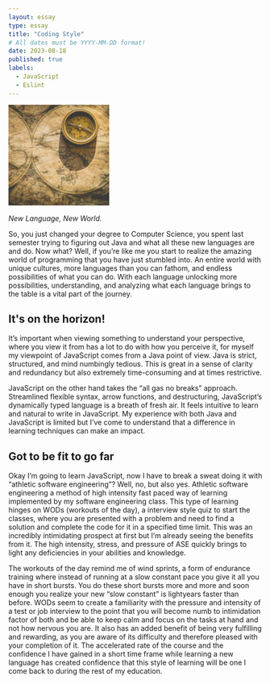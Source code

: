 ```yaml
---
layout: essay
type: essay
title: "Coding Style"
# All dates must be YYYY-MM-DD format!
date: 2023-08-18
published: true
labels:
  - JavaScript
  - Eslint
---
```


<img width="200px" class="rounded float-start pe-4" src="../img/Compass_1.jpg">

*New Language, New World.*

So, you just changed your degree to Computer Science, you spent last semester trying to figuring out Java and what all these new languages are and do. Now what? Well, if you’re like me you start to realize the amazing world of programming that you have just stumbled into. An entire world with unique cultures, more languages than you can fathom, and endless possibilities of what you can do. With each language unlocking more possibilities, understanding, and analyzing what each language brings to the table is a vital part of the journey.

## It's on the horizon!

It’s important when viewing something to understand your perspective, where you view it from has a lot to do with how you perceive it, for myself my viewpoint of JavaScript comes from a Java point of view. Java is strict, structured, and mind numbingly tedious. This is great in a sense of clarity and redundancy but also extremely time-consuming and at times restrictive.

JavaScript on the other hand takes the “all gas no breaks” approach. Streamlined flexible syntax, arrow functions, and destructuring, JavaScript’s dynamically typed language is a breath of fresh air. It feels intuitive to learn and natural to write in JavaScript. My experience with both Java and JavaScript is limited but I’ve come to understand that a difference in learning techniques can make an impact. 

## Got to be fit to go far

Okay I’m going to learn JavaScript, now I have to break a sweat doing it with “athletic software engineering”? Well, no, but also yes. Athletic software engineering a method of high intensity fast paced way of learning implemented by my software engineering class. This type of learning hinges on WODs (workouts of the day), a interview style quiz to start the classes, where you are presented with a problem and need to find a solution and complete the code for it in a specified time limit. This was an incredibly intimidating prospect at first but I’m already seeing the benefits from it. The high intensity, stress, and pressure of ASE quickly brings to light any deficiencies in your abilities and knowledge. 

The workouts of the day remind me of wind sprints, a form of endurance training where instead of running at a slow constant pace you give it all you have in short bursts. You do these short bursts more and more and soon enough you realize your new “slow constant” is lightyears faster than before. WODs seem to create a familiarity with the pressure and intensity of a test or job interview to the point that you will become numb to intimidation factor of both and be able to keep calm and focus on the tasks at hand and not how nervous you are. It also has an added benefit of being very fulfilling and rewarding, as you are aware of its difficulty and therefore pleased with your completion of it. The accelerated rate of the course and the confidence I have gained in a short time frame while learning a new language has created confidence that this style of learning will be one I come back to during the rest of my education. 


